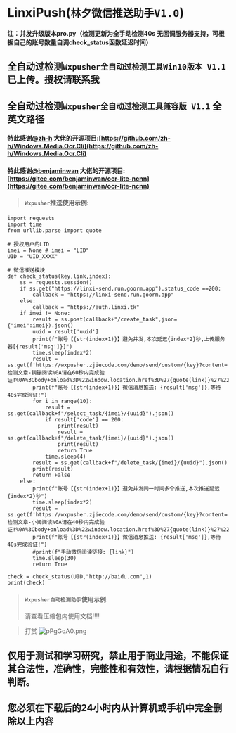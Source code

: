 # LinxiPush(`林夕微信推送助手V1.0`)
#### 注：并发升级版本pro.py（检测更新为全手动检测40s 无回调服务器支持，可根据自己的账号数量自调check_status函数延迟时间）

## 全自动过检测`Wxpusher全自动过检测工具Win10版本 V1.1`已上传。授权请联系我
## 全自动过检测`Wxpusher全自动过检测工具兼容版 V1.1` 全英文路径
#### 特此感谢[@zh-h](https://github.com/zh-h) 大佬的开源项目:[https://github.com/zh-h/Windows.Media.Ocr.Cli](https://github.com/zh-h/Windows.Media.Ocr.Cli)
#### 特此感谢[@benjaminwan](https://gitee.com/benjaminwan) 大佬的开源项目:[https://gitee.com/benjaminwan/ocr-lite-ncnn](https://gitee.com/benjaminwan/ocr-lite-ncnn)
> #### `Wxpusher`推送使用示例:

   	import requests
	import time
	from urllib.parse import quote
 
	# 授权用户的LID
	imei = None # imei = "LID"
	UID = "UID_XXXX"
	
	# 微信推送模块
	def check_status(key,link,index):
	    ss = requests.session()
	    if ss.get("https://linxi-send.run.goorm.app").status_code ==200:
	        callback = "https://linxi-send.run.goorm.app"
	    else:
	        callback = "https://auth.linxi.tk"
	    if imei != None:
	        result = ss.post(callback+"/create_task",json={"imei":imei}).json()
	        uuid = result['uuid']
	        print(f"账号【{str(index+1)}】避免并发,本次延迟{index*2}秒,上传服务器[{result['msg']}]")
	        time.sleep(index*2)
	        result = ss.get(f'https://wxpusher.zjiecode.com/demo/send/custom/{key}?content=检测文章-钢镚阅读%0A请在60秒内完成验证!%0A%3Cbody+onload%3D%22window.location.href%3D%27{quote(link)}%27%22%3E').json()
	        print(f"账号【{str(index+1)}】微信消息推送: {result['msg']},等待40s完成验证!")
	        for i in range(10):
	            result = ss.get(callback+f"/select_task/{imei}/{uuid}").json()
	            if result['code'] == 200:
	                print(result)
	                result = ss.get(callback+f"/delete_task/{imei}/{uuid}").json()
	                print(result)
	                return True
	            time.sleep(4)
	        result = ss.get(callback+f"/delete_task/{imei}/{uuid}").json()
	        print(result)
	        return False
	    else:
	        print(f"账号【{str(index+1)}】避免并发同一时间多个推送,本次推送延迟{index*2}秒")
	        time.sleep(index*2)
	        result = ss.get(f'https://wxpusher.zjiecode.com/demo/send/custom/{key}?content=检测文章-小阅阅读%0A请在40秒内完成验证!%0A%3Cbody+onload%3D%22window.location.href%3D%27{quote(link)}%27%22%3E').json()
	        print(f"账号【{str(index+1)}】微信消息推送: {result['msg']},等待40s完成验证!")
	        #print(f"手动微信阅读链接: {link}")
	        time.sleep(30)
	        return True
	
	check = check_status(UID,"http://baidu.com",1)
	print(check)
> #### `Wxpusher自动检测助手`使用示例:
> 请查看压缩包内使用文档!!!!

> 打赏
![pPgGqA0.png](https://s1.ax1x.com/2023/09/11/pPgGqA0.png)

## 仅用于测试和学习研究，禁止用于商业用途，不能保证其合法性，准确性，完整性和有效性，请根据情况自行判断。
## 您必须在下载后的24小时内从计算机或手机中完全删除以上内容
